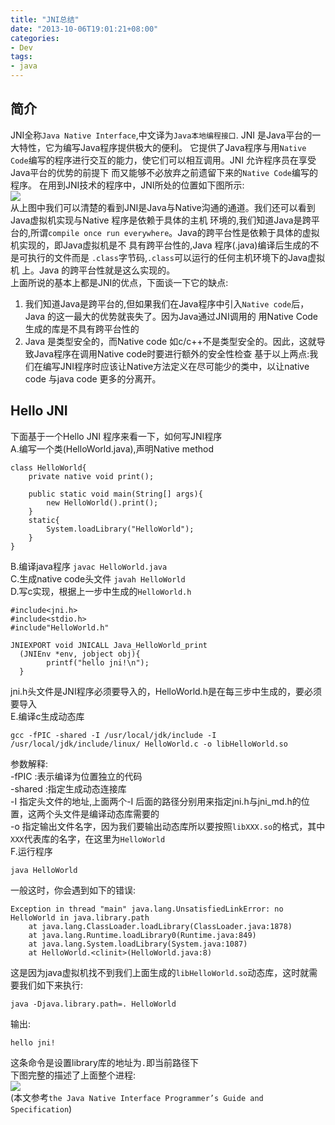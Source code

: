 ```yaml
---
title: "JNI总结"
date: "2013-10-06T19:01:21+08:00"
categories:
- Dev
tags:
- java
---
```

简介
---
JNI全称` Java Native Interface `,中文译为` Java本地编程接口 `. JNI 是Java平台的一大特性，它为编写Java程序提供极大的便利。
它提供了Java程序与用`Native Code`编写的程序进行交互的能力，使它们可以相互调用。JNI 允许程序员在享受Java平台的优势的前提下
而又能够不必放弃之前遗留下来的`Native Code`编写的程序。  <!--more-->
在用到JNI技术的程序中，JNI所处的位置如下图所示:  
![](http://77g5pl.com1.z0.glb.clouddn.com/imgjni1-role.png)  
从上图中我们可以清楚的看到JNI是Java与Native沟通的通道。我们还可以看到Java虚拟机实现与Native 程序是依赖于具体的主机
环境的,我们知道Java是跨平台的,所谓`compile once run everywhere`。Java的跨平台性是依赖于具体的虚拟机实现的，即Java虚拟机是不
具有跨平台性的,Java 程序(.java)编译后生成的不是可执行的文件而是 `.class`字节码,`.class`可以运行的任何主机环境下的Java虚拟机
上。Java 的跨平台性就是这么实现的。  
上面所说的基本上都是JNI的优点，下面谈一下它的缺点:  

1. 我们知道Java是跨平台的,但如果我们在Java程序中引入`Native code`后，Java 的这一最大的优势就丧失了。因为Java通过JNI调用的
用Native Code生成的库是不具有跨平台性的
2. Java 是类型安全的，而Native code 如c/c++不是类型安全的。因此，这就导致Java程序在调用Native code时要进行额外的安全性检查
基于以上两点:我们在编写JNI程序时应该让Native方法定义在尽可能少的类中，以让native code 与java code 更多的分离开。

Hello JNI 
---
下面基于一个Hello JNI 程序来看一下，如何写JNI程序  
A.编写一个类(HelloWorld.java),声明Native method  
 
	class HelloWorld{
		private native void print();

		public static void main(String[] args){
			new HelloWorld().print();
		}
		static{
			System.loadLibrary("HelloWorld");
		}
	}

B.编译java程序 `javac HelloWorld.java`  
C.生成native code头文件 `javah HelloWorld`  
D.写c实现，根据上一步中生成的`HelloWorld.h`  

	#include<jni.h>
	#include<stdio.h>
	#include"HelloWorld.h"

	JNIEXPORT void JNICALL Java_HelloWorld_print
	  (JNIEnv *env, jobject obj){
			printf("hello jni!\n");
	  }

jni.h头文件是JNI程序必须要导入的，HelloWorld.h是在每三步中生成的，要必须要导入  
E.编译c生成动态库  

	gcc -fPIC -shared -I /usr/local/jdk/include -I /usr/local/jdk/include/linux/ HelloWorld.c -o libHelloWorld.so

参数解释:  
-fPIC :表示编译为位置独立的代码  
-shared :指定生成动态连接库  
-I 指定头文件的地址,上面两个-I 后面的路径分别用来指定jni.h与jni_md.h的位置，这两个头文件是编译动态库需要的  
-o 指定输出文件名字，因为我们要输出动态库所以要按照`libXXX.so`的格式，其中`XXX`代表库的名字，在这里为`HelloWorld`  
F.运行程序  

	java HelloWorld  

一般这时，你会遇到如下的错误:  

	Exception in thread "main" java.lang.UnsatisfiedLinkError: no HelloWorld in java.library.path
		at java.lang.ClassLoader.loadLibrary(ClassLoader.java:1878)
		at java.lang.Runtime.loadLibrary0(Runtime.java:849)
		at java.lang.System.loadLibrary(System.java:1087)
		at HelloWorld.<clinit>(HelloWorld.java:8)

这是因为java虚拟机找不到我们上面生成的`libHelloWorld.so`动态库，这时就需要我们如下来执行:  

	java -Djava.library.path=. HelloWorld

输出:

	hello jni!

这条命令是设置library库的地址为` . `即当前路径下    
下图完整的描述了上面整个进程:  
![](http://77g5pl.com1.z0.glb.clouddn.com/imgjni1-hello.png)  
(本文参考`the Java Native Interface Programmer’s Guide and Specification`)  
